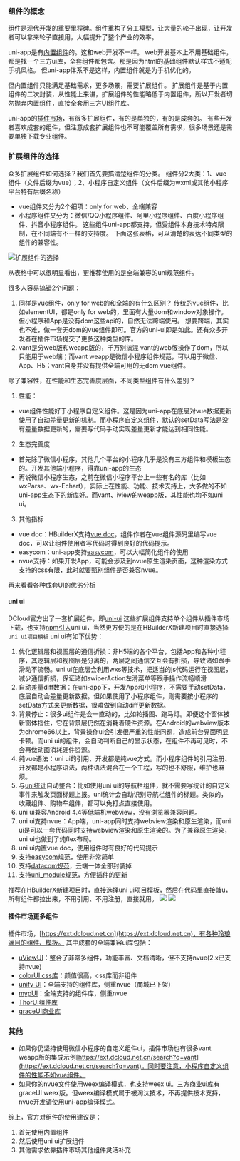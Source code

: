### 组件的概念
组件是现代开发的重要里程碑。组件重构了分工模型，让大量的轮子出现，让开发者可以拿来轮子直接用，大幅提升了整个产业的效率。

uni-app是有[内置组件](https://uniapp.dcloud.io/component/README)的。这和web开发不一样。
web开发基本上不用基础组件，都是找一个三方ui库，全套组件都包含。那是因为html的基础组件默认样式不适配手机风格。
但uni-app体系不是这样，内置组件就是为手机优化的。

但内置组件只能满足基础需求，更多场景，需要扩展组件。
扩展组件是基于内置组件的二次封装，从性能上来讲，扩展组件的性能略低于内置组件，所以开发者切勿抛弃内置组件，直接全套用三方UI组件库。

uni-app的[插件市场](https://ext.dcloud.net.cn/)，有很多扩展组件，有的是单独的，有的是成套的。
有些开发者喜欢成套的组件，但注意成套扩展组件也不可能覆盖所有需求，很多场景还是需要单独下载专业组件。


### 扩展组件的选择

众多扩展组件如何选择？我们首先要搞清楚组件的分类。
组件分2大类：1、vue组件（文件后缀为vue）；2、小程序自定义组件（文件后缀为wxml或其他小程序平台特有后缀名称）
- vue组件又分为2个细项：only for web、全端兼容
- 小程序组件又分为：微信/QQ小程序组件、阿里小程序组件、百度小程序组件、抖音小程序组件。
这些组件uni-app都支持，但受组件本身技术特点限制，在不同端有不一样的支持度。
下面这张表格，可以清楚的表达不同类型的组件的兼容性。

![扩展组件的选择](https://ask.dcloud.net.cn/uploads/article/20200422/2b0f69a305534929951ef7b1bea847e6.jpg)

从表格中可以很明显看出，更推荐使用的是全端兼容的uni规范组件。

很多人容易搞错2个问题：
1. 同样是vue组件，only for web的和全端的有什么区别？
传统的vue组件，比如elementUI，都是only for web的，里面有大量dom和window对象操作。但小程序和App是没有dom这些api的，自然无法跨端使用。
想要跨端，其实也不难，做一套无dom的vue组件即可。官方的uni-ui即是如此。还有众多开发者在插件市场提交了更多这种类型的库。
2. vant是分web版和weapp版的，千万别搞混
vant的web版操作了dom，所以只能用于web端；而vant weapp是微信小程序组件规范，可以用于微信、App、H5；vant自身并没有提供全端可用的无dom vue组件。


除了兼容性，在性能和生态完善度层面，不同类型组件有什么差别？
1. 性能：
- vue组件性能好于小程序自定义组件。这是因为uni-app在底层对vue数据更新使用了自动差量更新的机制。而小程序自定义组件，默认的setData写法是没有差量数据更新的，需要写代码手动实现差量更新才能达到相同性能。
2. 生态完善度
- 首先除了微信小程序，其他几个平台的小程序几乎是没有三方组件和模板生态的。开发其他端小程序，得靠uni-app的生态
- 再说微信小程序生态，之前在微信小程序平台上一些有名的库（比如wxParse、wx-Echart），实际上在性能、功能、技术支持上，大多做的不如uni-app生态下的新库好。而vant、iview的weapp版，其性能也均不如uni ui。
3. 其他指标
- vue doc：HBuilderX支持[vue doc](https://hx.dcloud.net.cn/Tutorial/Language/vuedoc)，组件作者在vue组件源码里编写vue doc，可以让组件使用者写代码时得到良好的代码提示。
- easycom：uni-app支持[easycom](https://uniapp.dcloud.io/collocation/pages?id=easycom)，可以大幅简化组件的使用
- nvue支持：如果开发App，可能会涉及到nvue原生渲染页面，这种渲染方式支持的css有限，此时就要甄别组件是否兼容nvue。

再来看看各种成套UI的优劣分析
#### uni ui
DCloud官方出了一套扩展组件，即[uni-ui](https://uniapp.dcloud.io/component/uniui/uni-ui)
这些扩展组件支持单个组件从插件市场下载，也支持[npm引入](https://ext.dcloud.net.cn/plugin?id=55)uni ui，当然更方便的是在HBuilderX新建项目时直接选择`uni ui项目模板`
uni ui有如下优势：
1. 优化逻辑层和视图层的通信折损：非H5端的各个平台，包括App和各种小程序，其逻辑层和视图层是分离的，两层之间通信交互会有折损，导致诸如跟手滑动不流畅。uni ui在底层会利用wxs等技术，把适当的js代码运行在视图层，减少通信折损，保证诸如swiperAction左滑菜单等跟手操作流畅顺滑
2. 自动差量diff数据：在uni-app下，开发App和小程序，不需要手动setData，底层自动会差量更新数据。但如果使用了小程序组件，则需要按小程序的setData方式来更新数据，很难做到自动diff更新数据。
3. 背景停止：很多ui组件是会一直动的，比如轮播图、跑马灯。即便这个窗体被新窗体挡住，它在背景层仍然在消耗着硬件资源。在Android的webview版本为chrome66以上，背景操作ui会引发很严重的性能问题，造成前台界面明显卡顿。而uni ui的组件，会自动判断自己的显示状态，在组件不再可见时，不会再做动画消耗硬件资源。
4. 纯vue语法：uni ui的引用、开发都是纯vue方式。而小程序组件的引用注册、开发都是小程序语法，两种语法混合在一个工程，写的也不舒服，维护也麻烦。
5. 与[uni统计](https://tongji.dcloud.net.cn)自动整合：比如使用uni ui的导航栏组件，就不需要写统计的自定义事件来触发页面标题上报。uni统计会自动识别导航栏组件的标题。类似的，收藏组件、购物车组件，都可以免打点直接使用。
6. uni ui兼容Android 4.4等低端机webview，没有浏览器兼容问题。
7. uni ui支持nvue：App端，uni-app同时支持webview渲染和原生渲染，而uni ui是可以一套代码同时支持webview渲染和原生渲染的。为了兼容原生渲染，uni ui也做到了纯flex布局。
8. uni ui内置vue doc，使用组件时有良好的代码提示
9. 支持[easycom](https://uniapp.dcloud.net.cn/collocation/pages?id=easycom)规范，使用非常简单
10. 支持[datacom规范](https://uniapp.dcloud.net.cn/component/datacom)，云端一体全部封装掉
11. 支持[uni_module规范](https://uniapp.dcloud.net.cn/uni_modules)，方便插件的更新

推荐在HBuilderX新建项目时，直接选择uni ui项目模板，然后在代码里直接敲u，所有组件都拉出来，不用引用、不用注册，直接就用。
![](https://ask.dcloud.net.cn/uploads/article/20200424/dc948a41cd85a418e84cde325c055a75.jpg)
![](http://img.cdn.aliyun.dcloud.net.cn/uni-app/doc/uni-ui-snippet.jpg)

#### 插件市场更多组件
插件市场，[https://ext.dcloud.net.cn](https://ext.dcloud.net.cn)，有各种玲琅满目的组件、模板。
其中成套的全端兼容ui库包括：
- [uViewUI](https://www.uviewui.com)：整合了非常多组件，功能丰富、文档清晰，但不支持nvue(2.x已支持nvue)
- [colorUI css库](http://ext.dcloud.net.cn/plugin?id=239)：颜值很高，css库而非组件
- [unify UI](https://ext.dcloud.net.cn/plugin?id=2251)：全端支持的组件库，侧重nvue（商城已下架）
- [mypUI](https://ext.dcloud.net.cn/plugin?id=2190)：全端支持的组件库，侧重nvue
- [ThorUI组件库](https://ext.dcloud.net.cn/plugin?id=556)
- [graceUI商业库](http://grace.hcoder.net/)



### 其他
- 如果你仍坚持使用微信小程序的自定义组件ui，插件市场也有很多vant weapp版的集成示例[https://ext.dcloud.net.cn/search?q=vant](https://ext.dcloud.net.cn/search?q=vant)。同时要注意，小程序自定义组件的性能不如vue组件。
- 如果你的nvue文件使用weex编译模式，也支持weex ui。三方商业ui库有graceUI weex版。但weex编译模式属于被淘汰技术，不再提供技术支持，nvue开发请使用uni-app编译模式。

综上，官方对组件的使用建议是：
1. 首先使用内置组件
2. 然后使用uni ui扩展组件
3. 其他需求依靠插件市场其他组件灵活补充